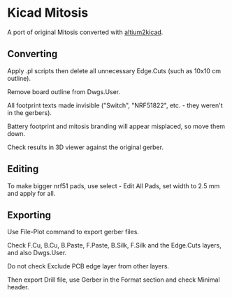 Kicad Mitosis
=============

A port of original Mitosis converted with [altium2kicad](https://github.com/thesourcerer8/altium2kicad).


Converting
----------

Apply .pl scripts then delete all unnecessary Edge.Cuts (such as 10x10 cm outline).

Remove board outline from Dwgs.User.

All footprint texts made invisible ("Switch", "NRF51822", etc. - they weren't in the gerbers).

Battery footprint and mitosis branding will appear misplaced, so move them down.

Check results in 3D viewer against the original gerber.

Editing
-------

To make bigger nrf51 pads, use select - Edit All Pads, set width to 2.5 mm and apply for all.


Exporting
---------

Use File-Plot command to export gerber files.

Check F.Cu, B.Cu, B.Paste, F.Paste, B.Silk, F.Silk and the Edge.Cuts layers, and also Dwgs.User.

Do not check Exclude PCB edge layer from other layers.

Then export Drill file, use Gerber in the Format section and check Minimal header.






